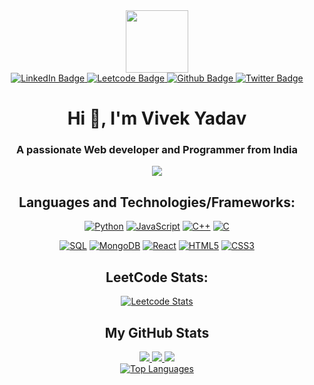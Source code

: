 <div id="header" align="center">
  <img src="https://media.giphy.com/media/M9gbBd9nbDrOTu1Mqx/giphy.gif" width="100"/>
</div>

<div id="badges"  align="center">
  <a href="https://www.linkedin.com/in/vivek-yadav-149333192/">
    <img src="https://img.shields.io/badge/LinkedIn-blue?style=for-the-badge&logo=linkedin&logoColor=white" alt="LinkedIn Badge"/>
  </a>
  <a href="https://leetcode.com/Vivek_yd_6/">
    <img src="https://img.shields.io/badge/Leetcode-orange?style=for-the-badge&logo=leetcode&logoColor=black" alt="Leetcode Badge"/>
  </a>
  <a href="github.com/Vivekyd6">
    <img src="https://img.shields.io/badge/Github-black?style=for-the-badge&logo=github&logoColor=white" alt="Github Badge"/>
  </a>
  <a href="https://twitter.com/VivekYa93262512">
    <img src="https://img.shields.io/badge/Twitter-blue?style=for-the-badge&logo=twitter&logoColor=white" alt="Twitter Badge"/>
  </a>
</div>



<h1 align="center">Hi 👋, I'm Vivek Yadav</h1>
<h3 align="center">A passionate Web developer and Programmer from India</h3>

<p align="center">
  <a href="https://github.com/Vivekyd6">
    <img src="https://komarev.com/ghpvc/?username=Vivekyd6&color=blue&style=flat)" />
  </a>
</p>



<div align = "center">
<h2>Languages and Technologies/Frameworks:</h2>

[![Python](https://img.shields.io/badge/python-black?style=for-the-badge&logo=python)](https://github.com/Vivekyd6)
[![JavaScript](https://img.shields.io/badge/javascript-black?style=for-the-badge&logo=javascript)](https://github.com/Vivekyd6)
[![C++](https://img.shields.io/badge/c++-black?style=for-the-badge&logo=cplusplus)](https://github.com/Vivekyd6)
[![C](https://img.shields.io/badge/c-black?style=for-the-badge&logo=c)](https://github.com/Vivekyd6)
<!-- [![Bash](https://img.shields.io/badge/bash-black?style=for-the-badge&logo=gnu-bash&logoColor=white)](https://github.com/Vivekyd6) -->
[![SQL](https://img.shields.io/badge/sql-black?style=for-the-badge&logo=mysql)](https://github.com/Vivekyd6)
[![MongoDB](https://img.shields.io/badge/mongodb-black?style=for-the-badge&logo=mongodb)](https://github.com/Vivekyd6)
[![React](https://img.shields.io/badge/react-black?style=for-the-badge&logo=react)](https://github.com/Vivekyd6)
[![HTML5](https://img.shields.io/badge/html5-black?style=for-the-badge&logo=html5)](https://github.com/Vivekyd6)
[![CSS3](https://img.shields.io/badge/css3-black?style=for-the-badge&logo=css3)](https://github.com/Vivekyd6)
<!-- [![Docker](https://img.shields.io/badge/docker-black?style=for-the-badge&logo=docker)](https://hub.docker.com/u/Vivekyd6) -->
</div>
<div align = "center">
<h2>LeetCode Stats:</h2>

[![Leetcode Stats](https://leetcard.jacoblin.cool/Vivek_yd_6?ext=contest)](https://leetcode.com/Vivek_yd_6)
</div>
<div align = "center">
<h2>My GitHub Stats</h2>

  <a href="https://github.com/Vivekyd6">
    <img src="http://github-profile-summary-cards.vercel.app/api/cards/profile-details?username=Vivekyd6&theme=transparent" />
  </a>
  <a href="https://github.com/Vivekyd6">
    <img src="https://github-readme-streak-stats.herokuapp.com/?user=Vivekyd6&hide_border=true&card_width=338&theme=transparent" />
  </a>
  <a href="https://github.com/Vivekyd6">
    <img src="http://github-profile-summary-cards.vercel.app/api/cards/stats?username=Vivekyd6&theme=transparent" />
  </a>
 
  </div>
<div align = "center">
 <a href="https://github.com/Vivekyd6" align="left"><img src="https://github-readme-stats.vercel.app/api/top-langs/?username=Vivekyd6&langs_count=10&title_color=0891b2&text_color=ffffff&icon_color=3382ed&bg_color=171717&hide_border=true&locale=en&custom_title=Top%50%Languages" alt="Top Languages" /></a>
  
  </div>
<!-- <a href="http://www.github.com/Vivekyd6"><img src="https://github-readme-stats.vercel.app/api?username=Vivekyd6&show_icons=true&hide=&count_private=true&title_color=0891b2&text_color=ffffff&icon_color=3382ed&bg_color=171717&hide_border=true&show_icons=true" alt="sahilkhoslaa's GitHub stats" /></a> -->


<!-- <a href="http://www.github.comVivekyd6"><img src="https://github-readme-streak-stats.herokuapp.com/?user=Vivekyd6&stroke=ffffff&background=171717&ring=0891b2&fire=0891b2&currStreakNum=ffffff&currStreakLabel=0891b2&sideNums=ffffff&sideLabels=ffffff&dates=ffffff&hide_border=true" /></a>  -->



